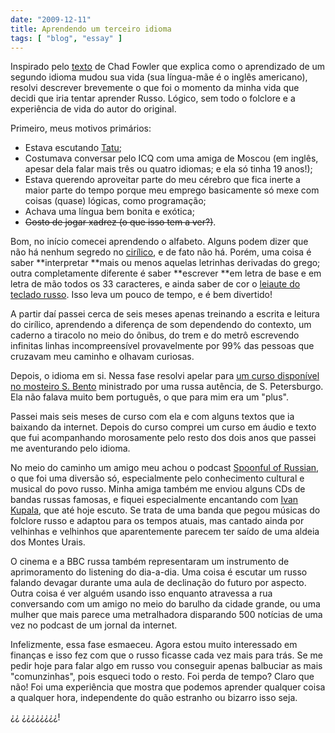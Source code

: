 ```yaml
---
date: "2009-12-11"
title: Aprendendo um terceiro idioma
tags: [ "blog", "essay" ]
---
```

Inspirado pelo [texto](http://www.chadfowler.com/2009/8/2/how-learning-a-second-language-changed-my-life) de Chad Fowler que explica como o aprendizado de um segundo idioma mudou sua vida (sua língua-mãe é o inglês americano), resolvi descrever brevemente o que foi o momento da minha vida que decidi que iria tentar aprender Russo. Lógico, sem todo o folclore e a experiência de vida do autor do original.

Primeiro, meus motivos primários:
- Estava escutando [Tatu](http://www.tatugirls.com/);
- Costumava conversar pelo ICQ com uma amiga de Moscou (em inglês, apesar dela falar mais três ou quatro idiomas; e ela só tinha 19 anos!);
- Estava querendo aproveitar parte do meu cérebro que fica inerte a maior parte do tempo porque meu emprego basicamente só mexe com coisas (quase) lógicas, como programação;
- Achava uma língua bem bonita e exótica;
- <strike>Gosto de jogar xadrez (o que isso tem a ver?)</strike>.

Bom, no início comecei aprendendo o alfabeto. Alguns podem dizer que não há nenhum segredo no [cirílico](http://pt.wikipedia.org/wiki/Alfabeto_cir%C3%ADlico), e de fato não há. Porém, uma coisa é saber **interpretar **mais ou menos aquelas letrinhas derivadas do grego; outra completamente diferente é saber **escrever **em letra de base e em letra de mão todos os 33 caracteres, e ainda saber de cor o [leiaute do teclado russo](http://www.codeproject.com/KB/winsdk/ruskey.aspx). Isso leva um pouco de tempo, e é bem divertido!

A partir daí passei cerca de seis meses apenas treinando a escrita e leitura do cirílico, aprendendo a diferença de som dependendo do contexto, um caderno a tiracolo no meio do ônibus, do trem e do metrô escrevendo infinitas linhas incompreensível provavelmente por 99% das pessoas que cruzavam meu caminho e olhavam curiosas.

Depois, o idioma em si. Nessa fase resolvi apelar para [um curso disponível no mosteiro S. Bento](http://www.cursoderusso.com/) ministrado por uma russa autência, de S. Petersburgo. Ela não falava muito bem português, o que para mim era um "plus".

Passei mais seis meses de curso com ela e com alguns textos que ia baixando da internet. Depois do curso comprei um curso em áudio e texto que fui acompanhando morosamente pelo resto dos dois anos que passei me aventurando pelo idioma.

No meio do caminho um amigo meu achou o podcast [Spoonful of Russian](http://speakrussian.blogspot.com/), o que foi uma diversão só, especialmente pelo conhecimento cultural e musical do povo russo. Minha amiga também me enviou alguns CDs de bandas russas famosas, e fiquei especialmente encantando com [Ivan Kupala](http://en.wikipedia.org/wiki/Ivan_Kupala_%28musical_project%29), que até hoje escuto. Se trata de uma banda que pegou músicas do folclore russo e adaptou para os tempos atuais, mas cantado ainda por velhinhas e velhinhos que aparentemente parecem ter saído de uma aldeia dos Montes Urais.

O cinema e a BBC russa também representaram um instrumento de aprimoramento do listening do dia-a-dia. Uma coisa é escutar um russo falando devagar durante uma aula de declinação do futuro por aspecto. Outra coisa é ver alguém usando isso enquanto atravessa a rua conversando com um amigo no meio do barulho da cidade grande, ou uma mulher que mais parece uma metralhadora disparando 500 notícias de uma vez no podcast de um jornal da internet.

Infelizmente, essa fase esmaeceu. Agora estou muito interessado em finanças e isso fez com que o russo ficasse cada vez mais para trás. Se me pedir hoje para falar algo em russo vou conseguir apenas balbuciar as mais "comunzinhas", pois esqueci todo o resto. Foi perda de tempo? Claro que não! Foi uma experiência que mostra que podemos aprender qualquer coisa a qualquer hora, independente do quão estranho ou bizarro isso seja.

¿¿ ¿¿¿¿¿¿¿¿!
